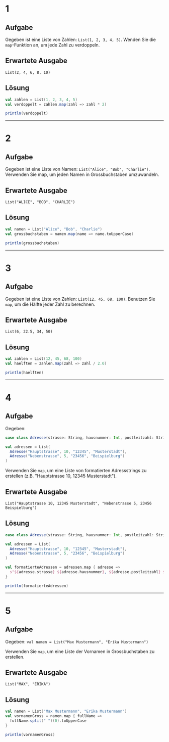 # 1

## Aufgabe

Gegeben ist eine Liste von Zahlen: `List(1, 2, 3, 4, 5)`. Wenden Sie die `map`-Funktion an, um jede Zahl zu verdoppeln.

## Erwartete Ausgabe

`List(2, 4, 6, 8, 10)`

## Lösung

```scala
val zahlen = List(1, 2, 3, 4, 5)
val verdoppelt = zahlen.map(zahl => zahl * 2)

println(verdoppelt)
```

---

# 2

## Aufgabe

Gegeben ist eine Liste von Namen: `List("Alice", "Bob", "Charlie")`. Verwenden Sie map, um jeden Namen in Grossbuchstaben umzuwandeln.

## Erwartete Ausgabe

`List("ALICE", "BOB", "CHARLIE")`

## Lösung

```scala
val namen = List("Alice", "Bob", "Charlie")
val grossbuchstaben = namen.map(name => name.toUpperCase)

println(grossbuchstaben)
```

---

# 3

## Aufgabe

Gegeben ist eine Liste von Zahlen: `List(12, 45, 68, 100)`. Benutzen Sie `map`, um die Hälfte jeder Zahl zu berechnen.

## Erwartete Ausgabe

`List(6, 22.5, 34, 50)`

## Lösung

```scala
val zahlen = List(12, 45, 68, 100)
val haelften = zahlen.map(zahl => zahl / 2.0)

println(haelften)
```

---

# 4

## Aufgabe

Gegeben:

```scala
case class Adresse(strasse: String, hausnummer: Int, postleitzahl: String, stadt: String)

val adressen = List(
  Adresse("Hauptstrasse", 10, "12345", "Musterstadt"),
  Adresse("Nebenstrasse", 5, "23456", "Beispielburg")
)
```

Verwenden Sie `map`, um eine Liste von formatierten Adressstrings zu erstellen (z.B. "Hauptstrasse 10, 12345 Musterstadt").

## Erwartete Ausgabe

`List("Hauptstrasse 10, 12345 Musterstadt", "Nebenstrasse 5, 23456 Beispielburg")`

## Lösung

```scala
case class Adresse(strasse: String, hausnummer: Int, postleitzahl: String, stadt: String)

val adressen = List(
  Adresse("Hauptstrasse", 10, "12345", "Musterstadt"),
  Adresse("Nebenstrasse", 5, "23456", "Beispielburg")
)

val formatierteAdressen = adressen.map { adresse =>
  s"${adresse.strasse} ${adresse.hausnummer}, ${adresse.postleitzahl} ${adresse.stadt}"
}

println(formatierteAdressen)
```

---

# 5

## Aufgabe

Gegeben: `val namen = List("Max Mustermann", "Erika Mustermann")`

Verwenden Sie `map`, um eine Liste der Vornamen in Grossbuchstaben zu erstellen.

## Erwartete Ausgabe

`List("MAX", "ERIKA")`

## Lösung

```scala
val namen = List("Max Mustermann", "Erika Mustermann")
val vornamenGross = namen.map { fullName =>
  fullName.split(" ")(0).toUpperCase
}

println(vornamenGross)
```